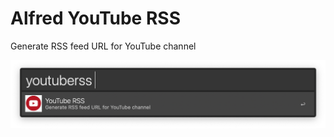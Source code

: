 # Alfred YouTube RSS

Generate RSS feed URL for YouTube channel

![Alfred YouTube RSS screenshot](screenshot.png)
